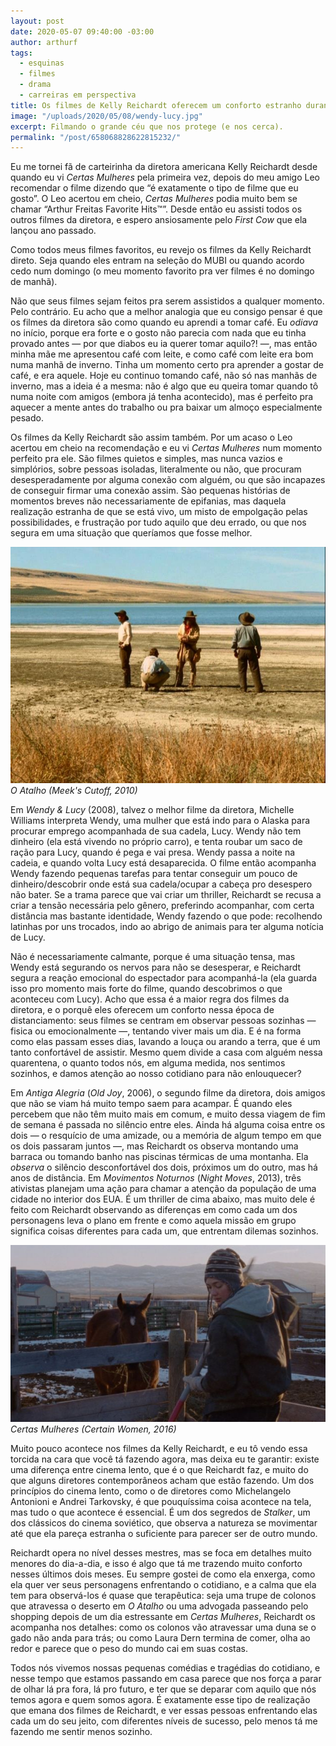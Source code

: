 ```yaml
---
layout: post
date: 2020-05-07 09:40:00 -03:00
author: arthurf
tags:
  - esquinas
  - filmes
  - drama
  - carreiras em perspectiva
title: Os filmes de Kelly Reichardt oferecem um conforto estranho durante a quarentena
image: "/uploads/2020/05/08/wendy-lucy.jpg"
excerpt: Filmando o grande céu que nos protege (e nos cerca).
permalink: "/post/658068828622815232/"
---
```


Eu me tornei fã de carteirinha da diretora americana Kelly Reichardt desde quando eu vi _Certas Mulheres_ pela primeira vez, depois do meu amigo Leo recomendar o filme dizendo que “é exatamente o tipo de filme que eu gosto”. O Leo acertou em cheio, _Certas Mulheres_ podia muito bem se chamar “Arthur Freitas Favorite Hits™”. Desde então eu assisti todos os outros filmes da diretora, e espero ansiosamente pelo _First Cow_ que ela lançou ano passado.

Como todos meus filmes favoritos, eu revejo os filmes da Kelly Reichardt direto. Seja quando eles entram na seleção do MUBI ou quando acordo cedo num domingo (o meu momento favorito pra ver filmes é no domingo de manhã).

Não que seus filmes sejam feitos pra serem assistidos a qualquer momento. Pelo contrário. Eu acho que a melhor analogia que eu consigo pensar é que os filmes da diretora são como quando eu aprendi a tomar café. Eu _odiava_ no início, porque era forte e o gosto não parecia com nada que eu tinha provado antes — por que diabos eu ia querer tomar aquilo?! —, mas então minha mãe me apresentou café com leite, e como café com leite era bom numa manhã de inverno. Tinha um momento certo pra aprender a gostar de café, e era aquele. Hoje eu continuo tomando café, não só nas manhãs de inverno, mas a ideia é a mesma: não é algo que eu queira tomar quando tô numa noite com amigos (embora já tenha acontecido), mas é perfeito pra aquecer a mente antes do trabalho ou pra baixar um almoço especialmente pesado.

Os filmes da Kelly Reichardt são assim também. Por um acaso o Leo acertou em cheio na recomendação e eu vi _Certas Mulheres_ num momento perfeito pra ele. São filmes quietos e simples, mas nunca vazios e simplórios, sobre pessoas isoladas, literalmente ou não, que procuram desesperadamente por alguma conexão com alguém, ou que são incapazes de conseguir firmar uma conexão assim. Sào pequenas histórias de momentos breves não necessariamente de epifanias, mas daquela realização estranha de que se está vivo, um misto de empolgação pelas possibilidades, e frustração por tudo aquilo que deu errado, ou que nos segura em uma situação que queríamos que fosse melhor.

![Três homens no meio do deserto](/uploads/2020/05/08/meeks-cutoff.jpg)
_O Atalho (Meek's Cutoff, 2010)_

Em _Wendy & Lucy_ (2008), talvez o melhor filme da diretora, Michelle Williams interpreta Wendy, uma mulher que está indo para o Alaska para procurar emprego acompanhada de sua cadela, Lucy. Wendy não tem dinheiro (ela está vivendo no próprio carro), e tenta roubar um saco de ração para Lucy, quando é pega e vai presa. Wendy passa a noite na cadeia, e quando volta Lucy está desaparecida. O filme então acompanha Wendy fazendo pequenas tarefas para tentar conseguir um pouco de dinheiro/descobrir onde está sua cadela/ocupar a cabeça pro desespero não bater. Se a trama parece que vai criar um thriller, Reichardt se recusa a criar a tensão necessária pelo gênero, preferindo acompanhar, com certa distância mas bastante identidade, Wendy fazendo o que pode: recolhendo latinhas por uns trocados, indo ao abrigo de animais para ter alguma notícia de Lucy.

Não é necessariamente calmante, porque é uma situação tensa, mas Wendy está segurando os nervos para não se desesperar, e Reichardt segura a reação emocional do espectador para acompanhá-la (ela guarda isso pro momento mais forte do filme, quando descobrimos o que aconteceu com Lucy). Acho que essa é a maior regra dos filmes da diretora, e o porquê eles oferecem um conforto nessa época de distanciamento: seus filmes se centram em observar pessoas sozinhas — fisica ou emocionalmente —, tentando viver mais um dia. E é na forma como elas passam esses dias, lavando a louça ou arando a terra, que é um tanto confortável de assistir. Mesmo quem divide a casa com alguém nessa quarentena, o quanto todos nós, em alguma medida, nos sentimos sozinhos, e damos atenção ao nosso cotidiano para não enlouquecer?

Em _Antiga Alegria_ (_Old Joy_, 2006), o segundo filme da diretora, dois amigos que não se viam há muito tempo saem para acampar. É quando eles percebem que não têm muito mais em comum, e muito dessa viagem de fim de semana é passada no silêncio entre eles. Ainda há alguma coisa entre os dois — o resquício de uma amizade, ou a memória de algum tempo em que os dois passaram juntos —, mas Reichardt os observa montando uma barraca ou tomando banho nas piscinas térmicas de uma montanha. Ela _observa_ o silêncio desconfortável dos dois, próximos um do outro, mas há anos de distância. Em _Movimentos Noturnos_ (_Night Moves_, 2013), três ativistas planejam uma ação para chamar a atenção da população de uma cidade no interior dos EUA. É um thriller de cima abaixo, mas muito dele é feito com Reichardt observando as diferenças em como cada um dos personagens leva o plano em frente e como aquela missão em grupo significa coisas diferentes para cada um, que entrentam dilemas sozinhos.

![Uma mulher cuida de um cavalo cercado.](/uploads/2020/05/08/certas-mulheres.jpg)
_Certas Mulheres (Certain Women, 2016)_

Muito pouco acontece nos filmes da Kelly Reichardt, e eu tô vendo essa torcida na cara que você tá fazendo agora, mas deixa eu te garantir: existe uma diferença entre cinema lento, que é o que Reichardt faz, e muito do que alguns diretores contemporâneos acham que estão fazendo. Um dos princípios do cinema lento, como o de diretores como Michelangelo Antonioni e Andrei Tarkovsky, é que pouquíssima coisa acontece na tela, mas tudo o que acontece é essencial. É um dos segredos de _Stalker_, um dos clássicos do cinema soviético, que observa a natureza se movimentar até que ela pareça estranha o suficiente para parecer ser de outro mundo.

Reichardt opera no nível desses mestres, mas se foca em detalhes muito menores do dia-a-dia, e isso é algo que tá me trazendo muito conforto nesses últimos dois meses. Eu sempre gostei de como ela enxerga, como ela quer ver seus personagens enfrentando o cotidiano, e a calma que ela tem para observá-los é quase que terapêutica: seja uma trupe de colonos que atravessa o deserto em _O Atalho_ ou uma advogada passeando pelo shopping depois de um dia estressante em _Certas Mulheres_, Reichardt os acompanha nos detalhes: como os colonos vão atravessar uma duna se o gado não anda para trás; ou como Laura Dern termina de comer, olha ao redor e parece que o peso do mundo cai em suas costas.

Todos nós vivemos nossas pequenas comédias e tragédias do cotidiano, e nesse tempo que estamos passando em casa parece que nos força a parar de olhar lá pra fora, lá pro futuro, e ter que se deparar com aquilo que nós temos agora e quem somos agora. É exatamente esse tipo de realização que emana dos filmes de Reichardt, e ver essas pessoas enfrentando elas cada um do seu jeito, com diferentes níveis de sucesso, pelo menos tá me fazendo me sentir menos sozinho.
